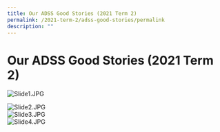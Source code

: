 ```yaml
---
title: Our ADSS Good Stories (2021 Term 2)
permalink: /2021-term-2/adss-good-stories/permalink
description: ""
---
```

Our ADSS Good Stories (2021 Term 2)
===================================

![Slide1.JPG](https://admiraltysec-moe-edu-sg-admin.cwp.sg/qql/slot/u752/2021/adssgs/t22021/Slide1.JPG)  
  
![Slide2.JPG](https://admiraltysec-moe-edu-sg-admin.cwp.sg/qql/slot/u752/2021/adssgs/t22021/Slide2.JPG)  
![Slide3.JPG](https://admiraltysec-moe-edu-sg-admin.cwp.sg/qql/slot/u752/2021/adssgs/t22021/Slide3.JPG)  
![Slide4.JPG](https://admiraltysec-moe-edu-sg-admin.cwp.sg/qql/slot/u752/2021/adssgs/t22021/Slide4.JPG)